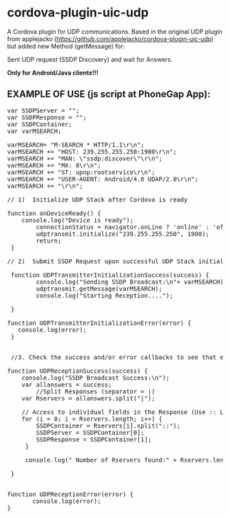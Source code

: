 cordova-plugin-uic-udp
======================
A Cordova plugin for UDP communications.
Based in the original UDP plugin from applejacko (https://github.com/applejacko/cordova-plugin-uic-udp)
but added new Method (getMessage) for:

Sent UDP request (SSDP Discovery) and wait for Answers.

<b>Only for Android/Java clients!!!</b>

<H2>EXAMPLE OF USE (js script at PhoneGap App): </H2>

<pre>
var SSDPServer = "";
var SSDPResponse = "";
var SSDPContainer;
var varMSEARCH;

varMSEARCH= "M-SEARCH * HTTP/1.1\r\n";
varMSEARCH += "HOST: 239.255.255.250:1900\r\n";
varMSEARCH += "MAN: \"ssdp:discover\"\r\n";
varMSEARCH += "MX: 8\r\n";
varMSEARCH += "ST: upnp:rootservice\r\n";
varMSEARCH += "USER-AGENT: Android/4.0 UDAP/2.0\r\n";
varMSEARCH += "\r\n";

// 1)  Initialize UDP Stack after Cordova is ready

function onDeviceReady() { 	
 	console.log("Device is ready");		                    
    	connectionStatus = navigator.onLine ? 'online' : 'offline';
    	udptransmit.initialize("239.255.255.250", 1900);
    	return;
 }

// 2)  Submit SSDP Request upon successful UDP Stack initialization

 function UDPTransmitterInitializationSuccess(success) {
		console.log("Sending SSDP Broadcast:\n"+ varMSEARCH);	
		udptransmit.getMessage(varMSEARCH);	
		console.log("Starting Reception....");
	
 }

function UDPTransmitterInitializationError(error) {
   console.log(error);
 }


 //3. Check the success and/or error callbacks to see that each message was transmitted:  
 
function UDPReceptionSuccess(success) {
	console.log("SSDP Broadcast Success:\n");
	var allanswers = success;
        //Split Responses (separator = |)
	var Rservers = allanswers.split("|");

	// Access to individual fields in the Response (Use :: Like separator)	   	
	for (i = 0; i < Rservers.length; i++) {
	 	SSDPContainer = Rservers[i].split("::");
	   	SSDPServer = SSDPContainer[0];
	   	SSDPResponse = SSDPContainer[1];
	 }	   
	  	
	 console.log(" Number of Rservers found:" + Rservers.length);   

 }
 
 
function UDPReceptionError(error) {
	   console.log(error);
}

</pre>
